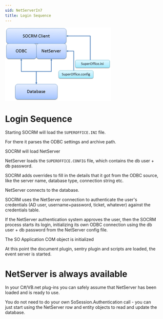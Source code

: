 ```yaml
---
uid: NetServerIn7
title: Login Sequence
---
```


![](../../images/Netserver-and-odbc.gif)

Login Sequence
==============

Starting SOCRM will load the `SUPEROFFICE.INI` file.

For there it parses the ODBC settings and archive path.

SOCRM will load NetServer

NetServer loads the `SUPEROFFICE.CONFIG` file, which contains the db user + db password.

SOCRM adds overrides to fill in the details that it got from the ODBC source, like the server name, database type, connection string etc.

NetServer connects to the database.

SOCRM uses the NetServer connection to authenticate the user's credentials (AD user, username+password, ticket, whatever) against the credentials table.

If the NetServer authentication system approves the user, then the SOCRM process starts its login, initializing its own ODBC connection using the db user + db password from the NetServer config file.

The SO Application COM object is initialized

At this point the document plugin, sentry plugin and scripts are loaded, the event server is started.



NetServer is always available
=============================

In your C\#/VB.net plug-ins you can safely assume that NetServer has been loaded and is ready to use.

You do not need to do your own SoSession.Authentication call - you can just start using the NetServer row and entity objects to read and update the database.


